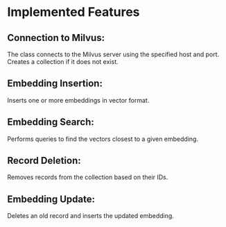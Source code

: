 # Implemented Features

## Connection to Milvus:

The class connects to the Milvus server using the specified host and port.  
Creates a collection if it does not exist.

## Embedding Insertion:

Inserts one or more embeddings in vector format.

## Embedding Search:

Performs queries to find the vectors closest to a given embedding.

## Record Deletion:

Removes records from the collection based on their IDs.

## Embedding Update:

Deletes an old record and inserts the updated embedding.